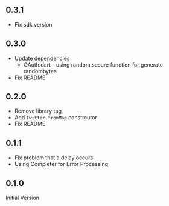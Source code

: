 ## 0.3.1

* Fix sdk version

## 0.3.0

* Update dependencies
  * OAuth.dart -  using random.secure function for generate randombytes
* Fix README

## 0.2.0

* Remove library tag
* Add `Twitter.fromMap` constrcutor
* Fix README

## 0.1.1

* Fix problem that a delay occurs
* Using Completer for Error Processing

## 0.1.0

Initial Version

